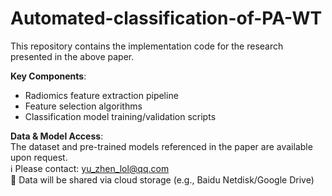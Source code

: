 # Automated-classification-of-PA-WT
<Deep learning-guided CT radiomics with adaptive peritumoral analysis for automated classification of Pleomorphic Adenoma and Warthin Tumor>
This repository contains the implementation code for the research presented in the above paper.  

**Key Components**:  
- Radiomics feature extraction pipeline  
- Feature selection algorithms  
- Classification model training/validation scripts  

**Data & Model Access**:  
The dataset and pre-trained models referenced in the paper are available upon request.  
ℹ️ Please contact: yu_zhen_lol@qq.com  
📁 Data will be shared via cloud storage (e.g., Baidu Netdisk/Google Drive)  

